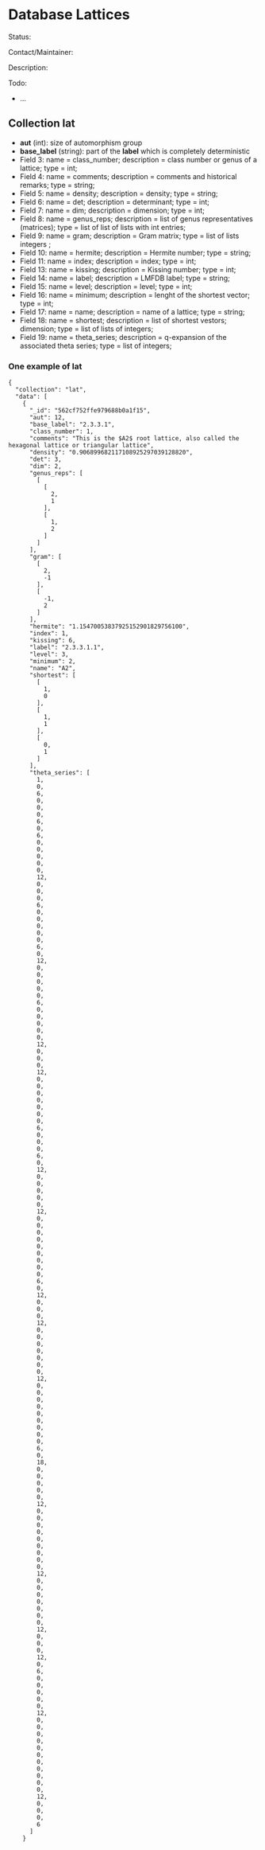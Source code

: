 # Database Lattices

Status:

Contact/Maintainer:

Description:

Todo:
* ...


## Collection lat
* **aut** (int): size of automorphism group
* **base_label** (string): part of the **label** which is completely deterministic
* Field 3: name = class_number; description = class number or genus of a lattice; type = int;
* Field 4: name = comments; description = comments and historical remarks; type = string;
* Field 5: name = density; description = density; type = string;
* Field 6: name = det; description = determinant; type = int;
* Field 7: name = dim; description = dimension; type = int;
* Field 8: name = genus_reps; description = list of genus representatives (matrices); type = list of list of lists with int entries;
* Field 9: name = gram; description = Gram matrix; type = list of lists integers ;
* Field 10: name = hermite; description = Hermite number; type = string;
* Field 11: name = index; description = index; type = int;
* Field 13: name = kissing; description = Kissing number; type = int;
* Field 14: name = label; description = LMFDB label; type = string;
* Field 15: name = level; description = level; type = int;
* Field 16: name = minimum; description = lenght of the shortest vector; type = int;
* Field 17: name = name; description = name of a lattice; type = string;
* Field 18: name = shortest; description = list of shortest vestors; dimension; type = list of lists of integers;
* Field 19: name = theta_series; description = q-expansion of the associated theta series; type = list of integers;

### One example of lat

```
{
  "collection": "lat", 
  "data": [
    {
      "_id": "562cf752ffe979688b0a1f15", 
      "aut": 12, 
      "base_label": "2.3.3.1", 
      "class_number": 1, 
      "comments": "This is the $A2$ root lattice, also called the hexagonal lattice or triangular lattice", 
      "density": "0.906899682117108925297039128820", 
      "det": 3, 
      "dim": 2, 
      "genus_reps": [
        [
          [
            2, 
            1
          ], 
          [
            1, 
            2
          ]
        ]
      ], 
      "gram": [
        [
          2, 
          -1
        ], 
        [
          -1, 
          2
        ]
      ], 
      "hermite": "1.15470053837925152901829756100", 
      "index": 1, 
      "kissing": 6, 
      "label": "2.3.3.1.1", 
      "level": 3, 
      "minimum": 2, 
      "name": "A2", 
      "shortest": [
        [
          1, 
          0
        ], 
        [
          1, 
          1
        ], 
        [
          0, 
          1
        ]
      ], 
      "theta_series": [
        1, 
        0, 
        6, 
        0, 
        0, 
        0, 
        6, 
        0, 
        6, 
        0, 
        0, 
        0, 
        0, 
        0, 
        12, 
        0, 
        0, 
        0, 
        6, 
        0, 
        0, 
        0, 
        0, 
        0, 
        6, 
        0, 
        12, 
        0, 
        0, 
        0, 
        0, 
        0, 
        6, 
        0, 
        0, 
        0, 
        0, 
        0, 
        12, 
        0, 
        0, 
        0, 
        12, 
        0, 
        0, 
        0, 
        0, 
        0, 
        0, 
        0, 
        6, 
        0, 
        0, 
        0, 
        6, 
        0, 
        12, 
        0, 
        0, 
        0, 
        0, 
        0, 
        12, 
        0, 
        0, 
        0, 
        0, 
        0, 
        0, 
        0, 
        0, 
        0, 
        6, 
        0, 
        12, 
        0, 
        0, 
        0, 
        12, 
        0, 
        0, 
        0, 
        0, 
        0, 
        0, 
        0, 
        12, 
        0, 
        0, 
        0, 
        0, 
        0, 
        0, 
        0, 
        0, 
        0, 
        6, 
        0, 
        18, 
        0, 
        0, 
        0, 
        0, 
        0, 
        12, 
        0, 
        0, 
        0, 
        0, 
        0, 
        0, 
        0, 
        0, 
        0, 
        12, 
        0, 
        0, 
        0, 
        0, 
        0, 
        0, 
        0, 
        12, 
        0, 
        0, 
        0, 
        12, 
        0, 
        6, 
        0, 
        0, 
        0, 
        0, 
        0, 
        12, 
        0, 
        0, 
        0, 
        0, 
        0, 
        0, 
        0, 
        0, 
        0, 
        0, 
        0, 
        12, 
        0, 
        0, 
        0, 
        6
      ]
    }
```
